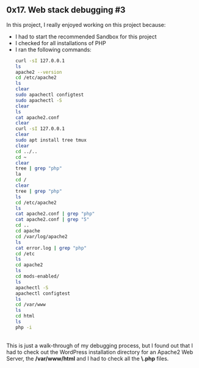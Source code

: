 ## 0x17. Web stack debugging #3

In this project, I really enjoyed working on this project because:
- I had to start the recommended Sandbox for this project
- I checked for all installations of PHP
- I ran the following commands:
	```bash
	curl -sI 127.0.0.1
	ls
	apache2 --version
	cd /etc/apache2
	ls
	clear
	sudo apachectl configtest
	sudo apachectl -S
	clear
	ls
	cat apache2.conf 
	clear
	curl -sI 127.0.0.1
	clear
	sudo apt install tree tmux
	clear
	cd ../..
	cd ~
	clear
	tree | grep "php"
	la
	cd /
	clear
	tree | grep "php"
	ls
	cd /etc/apache2
	ls
	cat apache2.conf | grep "php"
	cat apache2.conf | grep "5"
	cd ..
	cd apache
	cd /var/log/apache2
 	ls
	cat error.log | grep "php"
	cd /etc
 	ls
	cd apache2
	ls
	cd mods-enabled/
	ls
	apachectl -S
	apachectl configtest
	ls
	cd /var/www
	ls
	cd html
	ls
	php -i
	```
<br>
This is just a walk-through of my debugging process, but I found out that I had to check out the WordPress installation directory for an Apache2 Web Server, the <strong>/var/www/html</strong> and I had to check all the <strong>\.php</strong> files.
